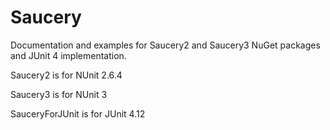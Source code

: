 # Saucery
Documentation and examples for Saucery2 and Saucery3 NuGet packages and JUnit 4 implementation.

Saucery2 is for NUnit 2.6.4

Saucery3 is for NUnit 3

SauceryForJUnit is for JUnit 4.12
